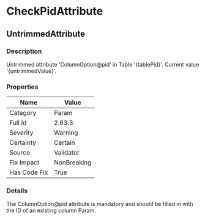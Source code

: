 ﻿---  
uid: Validator_2_63_3  
---

# CheckPidAttribute

## UntrimmedAttribute

### Description

Untrimmed attribute 'ColumnOption@pid' in Table '{tablePid}'. Current value '{untrimmedValue}'.

### Properties

| Name         | Value       |
| ------------ | ----------- |
| Category     | Param       |
| Full Id      | 2.63.3      |
| Severity     | Warning     |
| Certainty    | Certain     |
| Source       | Validator   |
| Fix Impact   | NonBreaking |
| Has Code Fix | True        |

### Details

The ColumnOption@pid attribute is mandatory and should be filled in with the ID of an existing column Param.
